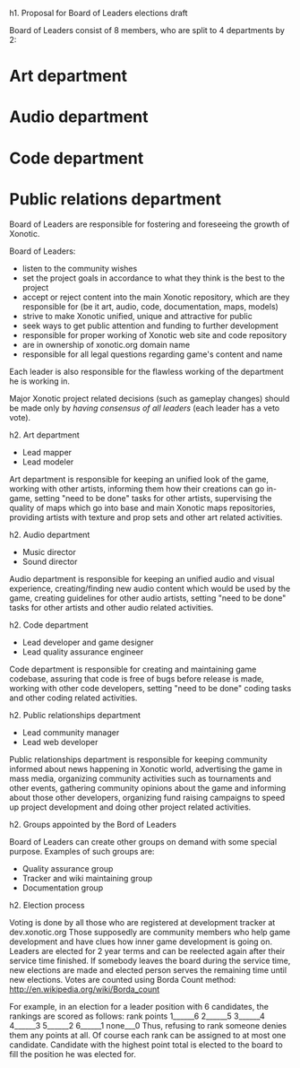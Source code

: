 h1. Proposal for Board of Leaders elections draft

Board of Leaders consist of 8 members, who are split to 4 departments by 2:
# Art department
# Audio department
# Code department
# Public relations department

Board of Leaders are responsible for fostering and foreseeing the growth of Xonotic.

Board of Leaders:
* listen to the community wishes
* set the project goals in accordance to what they think is the best to the project
* accept or reject content into the main Xonotic repository, which are they responsible for (be it art, audio, code, documentation, maps, models) 
* strive to make Xonotic unified, unique and attractive for public
* seek ways to get public attention and funding to further development
* responsible for proper working of Xonotic web site and code repository
* are in ownership of xonotic.org domain name
* responsible for all legal questions regarding game's content and name

Each leader is also responsible for the flawless working of the department he is working in. 

Major Xonotic project related decisions (such as gameplay changes) should be made only by *having consensus of all leaders* (each leader has a veto vote).

h2. Art department

* Lead mapper
* Lead modeler

Art department is responsible for keeping an unified look of the game, working with other artists, informing them how their creations can go in-game, setting "need to be done" tasks for other artists, supervising the quality of maps which go into base and main Xonotic maps repositories, providing artists with texture and prop sets and other art related activities.

h2. Audio department

* Music director
* Sound director

Audio department is responsible for keeping an unified audio and visual experience, creating/finding new audio content which would be used by the game, creating guidelines for other audio artists, setting "need to be done" tasks for other artists and other audio related activities.

h2. Code department

* Lead developer and game designer
* Lead quality assurance engineer

Code department is responsible for creating and maintaining game codebase, assuring that code is free of bugs before release is made, working with other code developers, setting "need to be done" coding tasks and other coding related activities.  

h2. Public relationships department

* Lead community manager
* Lead web developer

Public relationships department is responsible for keeping community informed about news happening in Xonotic world, advertising the game in mass media, organizing community activities such as tournaments and other events, gathering community opinions about the game and informing about those other developers, organizing fund raising campaigns to speed up project development and doing other project related activities.  

h2. Groups appointed by the Bord of Leaders

Board of Leaders can create other groups on demand with some special purpose. Examples of such groups are:

* Quality assurance group
* Tracker and wiki maintaining group
* Documentation group

h2. Election process

Voting is done by all those who are registered at development tracker at dev.xonotic.org Those supposedly are community members who help game development and have clues how inner game development is going on. Leaders are elected for 2 year terms and can be reelected again after their service time finished. If somebody leaves the board during the service time, new elections are made and elected person serves the remaining time until new elections.
Votes are counted using Borda Count method: http://en.wikipedia.org/wiki/Borda_count

For example, in an election for a leader position with 6 candidates, the rankings are scored as follows: 
rank  points
 1______6 
 2______5 
 3______4 
 4______3 
 5______2 
 6______1 
 none___0 
Thus, refusing to rank someone denies them any points at all. Of course each rank can be assigned to at most one candidate.
Candidate with the highest point total is elected to the board to fill the position he was elected for.
